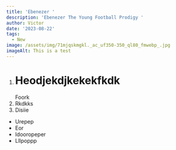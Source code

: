 ```yaml
---
title: 'Ebenezer '
description: 'Ebenezer The Young Football Prodigy '
author: Victor
date: '2023-08-22'
tags:
  - New
image: /assets/img/71mjqskmgkl._ac_uf350-350_ql80_fmwebp_.jpg
imageAlt: This is a test
---
```

1. # H​eodjekdjkekekfkdk
   F​oork
2. R​kdkks
3. D​isiie

* U​repep
* E​or
* I​dooropeper
* L​llpoppp
